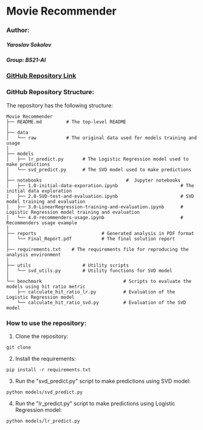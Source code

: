 # Movie Recommender

### Author:
##### Yaroslav Sokolov
##### Group: BS21-AI

### [GitHub Repository Link](https://github.com/BuiniyYarik/Movie_Recommender/tree/main)

### GitHub Repository Structure:
The repository has the following structure:
```
Movie Recommender
├── README.md         # The top-level README
│
├── data 
│   └── raw           # The original data used for models training and usage
│
├── models                              
│   ├── lr_predict.py       # The Logistic Regression model used to make predictions
│   └── svd_predict.py      # The SVD model used to make predictions
│
├── notebooks                               #  Jupyter notebooks
│   ├── 1.0-initial-data-exporation.ipynb                       # The initial data exploration
│   ├── 2.0-SVD-test-and-evaluation.ipynb                       # SVD model training and evaluation
│   ├── 3.0-LinearRegression-training-and-evaluation.ipynb      # Logistic Regression model training and evaluation
│   └── 4.0-recommenders-usage.ipynb                            # Recommenders usage example          
│
├── reports                        # Generated analysis in PDF format
│   └── Final_Report.pdf           # The final solution report
│
├── requirements.txt    # The requirements file for reproducing the analysis environment
│     
├── utils                   # Utility scripts
│   └── svd_utils.py        # Utility functions for SVD model
│                 
└── benchmark                              # Scripts to evaluate the models using hit ratio metric
    ├── calculate_hit_ratio_lr.py          # Evaluation of the Logistic Regression model
    └── calculate_hit_ratio_svd.py         # Evaluation of the SVD model
```

### How to use the repository:
1. Clone the repository:
```
git clone
```
2. Install the requirements:
```
pip install -r requirements.txt
```
3. Run the "svd_predict.py" script to make predictions using SVD model:
```
python models/svd_predict.py
```
4. Run the "lr_predict.py" script to make predictions using Logistic Regression model:
```
python models/lr_predict.py
```
